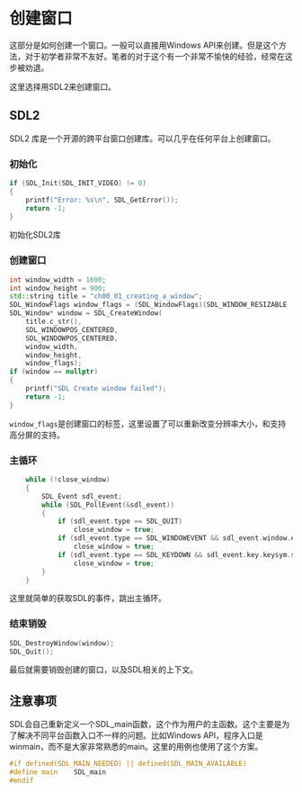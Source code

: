 # 创建窗口

这部分是如何创建一个窗口。一般可以直接用Windows API来创建。但是这个方法，对于初学者非常不友好。笔者的对于这个有一个非常不愉快的经验，经常在这步被劝退。

这里选择用SDL2来创建窗口。

## SDL2

SDL2 库是一个开源的跨平台窗口创建库。可以几乎在任何平台上创建窗口。

### 初始化
```c++
if (SDL_Init(SDL_INIT_VIDEO) != 0)
{
    printf("Error: %s\n", SDL_GetError());
    return -1;
}
```
初始化SDL2库

### 创建窗口
```c++
int window_width = 1600;
int window_height = 900;
std::string title = "ch00_01_creating_a_window";
SDL_WindowFlags window_flags = (SDL_WindowFlags)(SDL_WINDOW_RESIZABLE | SDL_WINDOW_ALLOW_HIGHDPI);
SDL_Window* window = SDL_CreateWindow(
    title.c_str(),
    SDL_WINDOWPOS_CENTERED,
    SDL_WINDOWPOS_CENTERED,
    window_width,
    window_height,
    window_flags);
if (window == nullptr)
{
    printf("SDL Create window failed");
    return -1;
}
```
```window_flags```是创建窗口的标签，这里设置了可以重新改变分辨率大小，和支持高分屏的支持。

### 主循环

```c++
    while (!close_window)
    {
        SDL_Event sdl_event;
        while (SDL_PollEvent(&sdl_event))
        {
            if (sdl_event.type == SDL_QUIT)
                close_window = true;
            if (sdl_event.type == SDL_WINDOWEVENT && sdl_event.window.event == SDL_WINDOWEVENT_CLOSE && sdl_event.window.windowID == SDL_GetWindowID(window))
                close_window = true;
            if (sdl_event.type == SDL_KEYDOWN && sdl_event.key.keysym.scancode == SDL_SCANCODE_ESCAPE)
                close_window = true;
        }
    }
```
这里就简单的获取SDL的事件，跳出主循环。

### 结束销毁
```c++
SDL_DestroyWindow(window);
SDL_Quit();
```
最后就需要销毁创建的窗口，以及SDL相关的上下文。

## 注意事项
SDL会自己重新定义一个SDL_main函数，这个作为用户的主函数。这个主要是为了解决不同平台函数入口不一样的问题。比如Windows API，程序入口是winmain，而不是大家非常熟悉的main。这里的用例也使用了这个方案。
```c++
#if defined(SDL_MAIN_NEEDED) || defined(SDL_MAIN_AVAILABLE)
#define main    SDL_main
#endif
```